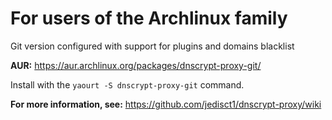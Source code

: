 # For users of the Archlinux family

Git version configured with support for plugins and domains blacklist

**AUR:** https://aur.archlinux.org/packages/dnscrypt-proxy-git/

Install with the `yaourt -S dnscrypt-proxy-git` command.

**For more information, see:** https://github.com/jedisct1/dnscrypt-proxy/wiki
